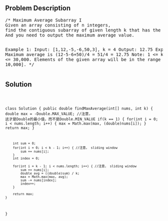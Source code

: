 <!--
<style>
  body { font-family: Arial, sans-serif; }
  .container { max-width: 200px; margin: 0 auto; padding: 10px; }
  .comment-block { background-color: #f9f9f9; padding: 10px; border-left: 5px solid #ccc; width: 200px; margin: 20px auto; overflow-wrap: break-word; white-space: pre-wrap; }
  .code-block { background-color: #f4f4f4; padding: 10px; border: 1px solid #ddd; width: 50%; margin: 20px auto; overflow-wrap: break-word; white-space: pre-wrap; }
</style>
-->

<div class='container'>
<h2>Problem Description</h2>
<div class='comment-block'>
<pre>
/* Maximum Average Subarray I
Given an array consisting of n integers, 
find the contiguous subarray of given length k that has the maximum average value. 
And you need to output the maximum average value.

Example 1:
Input: [1,12,-5,-6,50,3], k = 4
Output: 12.75
Explanation: Maximum average is (12-5-6+50)/4 = 51/4 = 12.75
Note:
1 <= k <= n <= 30,000.
Elements of the given array will be in the range [-10,000, 10,000].
*/
</pre>
</div>

<h2>Solution</h2>
<div class='code-block'>
<pre><code class='language-java'>

class Solution {
    public double findMaxAverage(int[] nums, int k) {
        double max = -Double.MAX_VALUE; //注意， 这才是Double的最小值，而不是Double.MIN_VALUE
        if(k == 1) {
            for(int i = 0; i < nums.length; i++) {
                max = Math.max(max, (double)nums[i]);
            }
            return max;
        }
        
        int sum = 0;
        for(int i = 0; i < k - 1; i++) { //注意， sliding window
            sum += nums[i];
        }
        int index = 0;
        
        for(int i = k - 1; i < nums.length; i++) { //注意， sliding window
            sum += nums[i];
            double avg = ((double)sum) / k;
            max = Math.max(max, avg);
            sum -= nums[index];
            index++;
        }
        
        return max;   
    }
}</code></pre>
</div>
</div>
